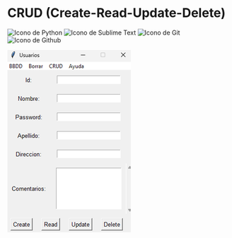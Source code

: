 # CRUD (Create-Read-Update-Delete)

<p align="left">
  <img src="https://img.shields.io/badge/Python-FFD43B?style=for-the-badge&logo=python&logoColor=blue" alt="Icono de Python">
  <img src="https://img.shields.io/badge/sublime_text-%23575757.svg?&style=for-the-badge&logo=sublime-text&logoColor=important" alt="Icono de Sublime Text">
  <img src="https://img.shields.io/badge/GIT-E44C30?style=for-the-badge&logo=git&logoColor=white" alt="Icono de Git">
  <img src="https://img.shields.io/badge/GitHub-100000?style=for-the-badge&logo=github&logoColor=white" alt="Icono de Github">
</p>

![CRUD en python](./preview.png)
